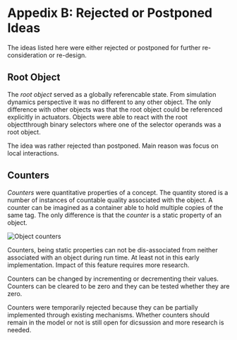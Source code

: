 # Appedix B: Rejected or Postponed Ideas

The ideas listed here were either rejected or postponed for further
re-consideration or re-design.

## Root Object

The _root object_ served as a globally referencable state. From simulation
dynamics perspective it was no different to any other object. The only
difference with other objects was that the root object could be referenced
explicitly in actuators. Objects were able to react with the root objectthrough
binary selectors where one of the selector operands was a root object.

The idea was rather rejected than postponed. Main reason was focus on local
interactions.

## Counters

_Counters_ were quantitative properties of a concept. The quantity stored is a
number of instances of countable quality associated with the object. A counter
can be imagined as a container able to hold multiple copies of the same tag.
The only difference is that the _counter_ is a static property of an object.

![Object counters](images/object-counters)

Counters, being static properties can not be dis-associated from neither
associated with an object during run time. At least not in this early
implementation. Impact of this feature requires more research.

Counters can be changed by incrementing or decrementing their values. Counters
can be cleared to be zero and they can be tested whether they are zero.

Counters were temporarily rejected because they can be partially implemented
through existing mechanisms. Whether counters should remain in the model or not
is still open for dicsussion and more research is needed.


